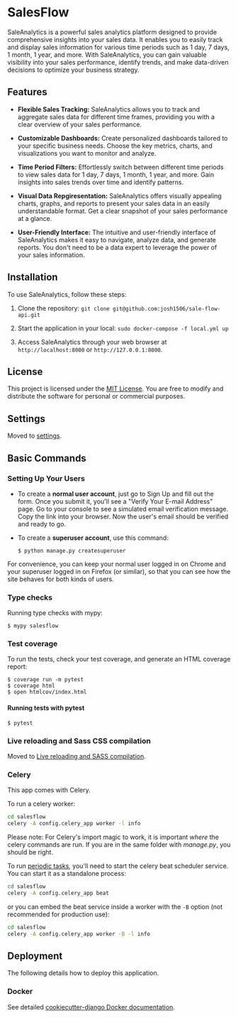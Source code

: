 # SalesFlow

SaleAnalytics is a powerful sales analytics platform designed to provide comprehensive insights into your sales data. It enables you to easily track and display sales information for various time periods such as 1 day, 7 days, 1 month, 1 year, and more. With SaleAnalytics, you can gain valuable visibility into your sales performance, identify trends, and make data-driven decisions to optimize your business strategy.

## Features

- **Flexible Sales Tracking:** SaleAnalytics allows you to track and aggregate sales data for different time frames, providing you with a clear overview of your sales performance.

- **Customizable Dashboards:** Create personalized dashboards tailored to your specific business needs. Choose the key metrics, charts, and visualizations you want to monitor and analyze.

- **Time Period Filters:** Effortlessly switch between different time periods to view sales data for 1 day, 7 days, 1 month, 1 year, and more. Gain insights into sales trends over time and identify patterns.

- **Visual Data Repgiresentation:** SaleAnalytics offers visually appealing charts, graphs, and reports to present your sales data in an easily understandable format. Get a clear snapshot of your sales performance at a glance.

- **User-Friendly Interface:** The intuitive and user-friendly interface of SaleAnalytics makes it easy to navigate, analyze data, and generate reports. You don't need to be a data expert to leverage the power of your sales information.

## Installation

To use SaleAnalytics, follow these steps:

1. Clone the repository: `git clone git@github.com:josh1506/sale-flow-api.git`

2. Start the application in your local: `sudo docker-compose -f local.yml up`

3. Access SaleAnalytics through your web browser at `http://localhost:8000` or `http://127.0.0.1:8000`.

## License

This project is licensed under the [MIT License](./LICENSE). You are free to modify and distribute the software for personal or commercial purposes.

## Settings

Moved to [settings](http://cookiecutter-django.readthedocs.io/en/latest/settings.html).

## Basic Commands

### Setting Up Your Users

- To create a **normal user account**, just go to Sign Up and fill out the form. Once you submit it, you'll see a "Verify Your E-mail Address" page. Go to your console to see a simulated email verification message. Copy the link into your browser. Now the user's email should be verified and ready to go.

- To create a **superuser account**, use this command:

      $ python manage.py createsuperuser

For convenience, you can keep your normal user logged in on Chrome and your superuser logged in on Firefox (or similar), so that you can see how the site behaves for both kinds of users.

### Type checks

Running type checks with mypy:

    $ mypy salesflow

### Test coverage

To run the tests, check your test coverage, and generate an HTML coverage report:

    $ coverage run -m pytest
    $ coverage html
    $ open htmlcov/index.html

#### Running tests with pytest

    $ pytest

### Live reloading and Sass CSS compilation

Moved to [Live reloading and SASS compilation](https://cookiecutter-django.readthedocs.io/en/latest/developing-locally.html#sass-compilation-live-reloading).

### Celery

This app comes with Celery.

To run a celery worker:

```bash
cd salesflow
celery -A config.celery_app worker -l info
```

Please note: For Celery's import magic to work, it is important _where_ the celery commands are run. If you are in the same folder with _manage.py_, you should be right.

To run [periodic tasks](https://docs.celeryq.dev/en/stable/userguide/periodic-tasks.html), you'll need to start the celery beat scheduler service. You can start it as a standalone process:

```bash
cd salesflow
celery -A config.celery_app beat
```

or you can embed the beat service inside a worker with the `-B` option (not recommended for production use):

```bash
cd salesflow
celery -A config.celery_app worker -B -l info
```

## Deployment

The following details how to deploy this application.

### Docker

See detailed [cookiecutter-django Docker documentation](http://cookiecutter-django.readthedocs.io/en/latest/deployment-with-docker.html).
